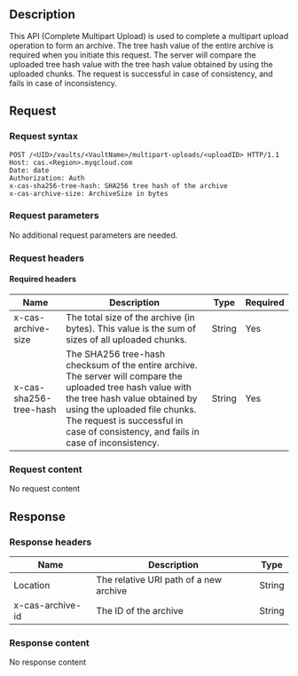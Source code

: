 ## Description

This API (Complete Multipart Upload) is used to complete a multipart upload operation to form an archive. The tree hash value of the entire archive is required when you initiate this request. The server will compare the uploaded tree hash value with the tree hash value obtained by using the uploaded chunks. The request is successful in case of consistency, and fails in case of inconsistency.

## Request

### Request syntax

```HTTP
POST /<UID>/vaults/<VaultName>/multipart-uploads/<uploadID> HTTP/1.1
Host: cas.<Region>.myqcloud.com
Date: date
Authorization: Auth
x-cas-sha256-tree-hash: SHA256 tree hash of the archive
x-cas-archive-size: ArchiveSize in bytes
```

### Request parameters

No additional request parameters are needed.

### Request headers

#### Required headers

| Name | Description | Type | Required |
| ---------------------- | ---------------------------------------- | ------ | ---- |
| x-cas-archive-size | The total size of the archive (in bytes). This value is the sum of sizes of all uploaded chunks. | String | Yes |
| x-cas-sha256-tree-hash | The SHA256 tree-hash checksum of the entire archive. The server will compare the uploaded tree hash value with the tree hash value obtained by using the uploaded file chunks. The request is successful in case of consistency, and fails in case of inconsistency. | String | Yes |

### Request content

No request content

## Response

### Response headers

| Name | Description | Type |
| ---------------- | --------------- | ------ |
| Location | The relative URI path of a new archive | String |
| x-cas-archive-id | The ID of the archive | String |

### Response content

No response content

